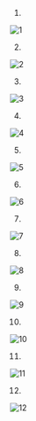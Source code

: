 1.

![1](../../../images/jMeterTestingExamples/stressTestingExample/StressTestingExample1.png)

2.

![2](../../../images/jMeterTestingExamples/stressTestingExample/StressTestingExample2.png)

3.

![3](../../../images/jMeterTestingExamples/stressTestingExample/StressTestingExample3.png)

4.

![4](../../../images/jMeterTestingExamples/stressTestingExample/StressTestingExample4.png)

5.

![5](../../../images/jMeterTestingExamples/stressTestingExample/StressTestingExample5.png)

6.

![6](../../../images/jMeterTestingExamples/stressTestingExample/StressTestingExample6.png)

7.

![7](../../../images/jMeterTestingExamples/stressTestingExample/StressTestingExample7.png)

8.

![8](../../../images/jMeterTestingExamples/stressTestingExample/StressTestingExample8.png)

9.

![9](../../../images/jMeterTestingExamples/stressTestingExample/StressTestingExample9.png)

10.

![10](../../../images/jMeterTestingExamples/stressTestingExample/StressTestingExample10.png)

11.

![11](../../../images/jMeterTestingExamples/stressTestingExample/StressTestingExample11.png)

12.

![12](../../../images/jMeterTestingExamples/stressTestingExample/StressTestingExample12.png)





